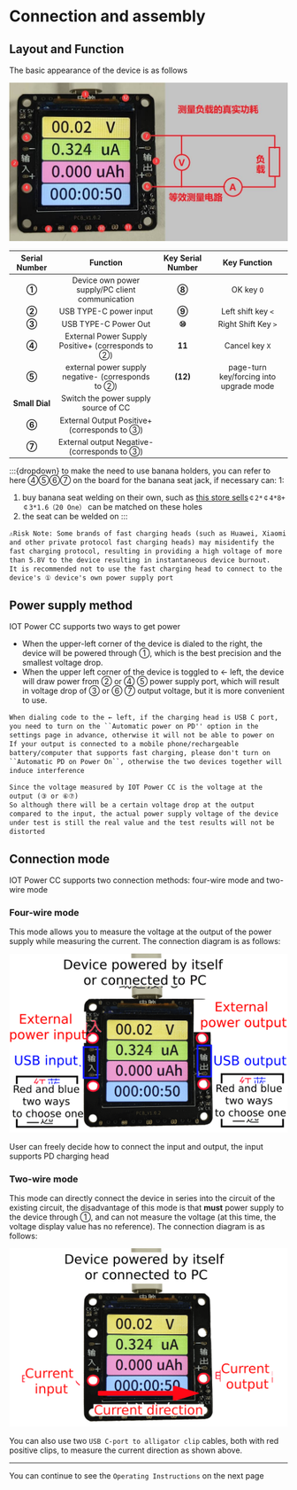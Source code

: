 # Connection and assembly

## Layout and Function

The basic appearance of the device is as follows

![Equipment diagram](img/font.jpg)

|Serial Number|Function|Key Serial Number|Key Function|
|:-:|:-:|:-:|:-:|
|**①**|Device own power supply/PC client communication|**⑧**|OK key `O`|
|**②**|USB TYPE-C power input|**⑨**|Left shift key `<`|
|**③**|USB TYPE-C Power Out|**⑩**|Right Shift Key `>`|
|**④**|External Power Supply Positive+ (corresponds to ②)|**11**|Cancel key `X`|
|**⑤**|external power supply negative- (corresponds to ②)|**(12)**|page-turn key/forcing into upgrade mode|
|**Small Dial**|Switch the power supply source of CC||
|**⑥**|External Output Positive+ (corresponds to ③)||
|**⑦**|External output Negative- (corresponds to ③)||

:::{dropdown} to make the need to use banana holders, you can refer to here
④⑤⑥⑦ on the board for the banana seat jack, if necessary can: 1:

1. buy banana seat welding on their own, such as [this store sells](https://item.taobao.com/item.htm?id=680807959486)`￠2*￠4*8+￠3*1.6（20 One）` can be matched on these holes
2. the seat can be welded on
:::

```{warning}
⚠Risk Note: Some brands of fast charging heads (such as Huawei, Xiaomi and other private protocol fast charging heads) may misidentify the fast charging protocol, resulting in providing a high voltage of more than 5.8V to the device resulting in instantaneous device burnout.  
It is recommended not to use the fast charging head to connect to the device's ① device's own power supply port
```

## Power supply method

IOT Power CC supports two ways to get power

- When the upper-left corner of the device is dialed to the right, the device will be powered through ①, which is the best precision and the smallest voltage drop.
- When the upper left corner of the device is toggled to ← left, the device will draw power from ② or ④ ⑤ power supply port, which will result in voltage drop of ③ or ⑥ ⑦ output voltage, but it is more convenient to use.

```{warning}
When dialing code to the ← left, if the charging head is USB C port, you need to turn on the ``Automatic power on PD'' option in the settings page in advance, otherwise it will not be able to power on  
If your output is connected to a mobile phone/rechargeable battery/computer that supports fast charging, please don't turn on ``Automatic PD on Power On``, otherwise the two devices together will induce interference
```

```{note}
Since the voltage measured by IOT Power CC is the voltage at the output (③ or ⑥⑦)  
So although there will be a certain voltage drop at the output compared to the input, the actual power supply voltage of the device under test is still the real value and the test results will not be distorted
```

## Connection mode

IOT Power CC supports two connection methods: four-wire mode and two-wire mode

### Four-wire mode

This mode allows you to measure the voltage at the output of the power supply while measuring the current. The connection diagram is as follows:

![4line](img/4line-en.png)

User can freely decide how to connect the input and output, the input supports PD charging head

### Two-wire mode

This mode can directly connect the device in series into the circuit of the existing circuit, the disadvantage of this mode is that **must** power supply to the device through ①, and can not measure the voltage (at this time, the voltage display value has no reference). The connection diagram is as follows:

![2line](img/2line-en.png)

You can also use two `USB C-port to alligator clip` cables, both with red positive clips, to measure the current direction as shown above.

---

You can continue to see the `Operating Instructions` on the next page
